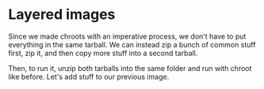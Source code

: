 # Layered images

Since we made chroots with an imperative process, we don't
have to put everything in the same tarball. We can instead
zip a bunch of common stuff first, zip it, and then copy
more stuff into a second tarball.

Then, to run it, unzip both tarballs into the same folder and 
run with chroot like before. Let's add stuff to our previous image.
